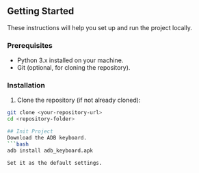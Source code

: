 ## Getting Started

These instructions will help you set up and run the project locally.

### Prerequisites

- Python 3.x installed on your machine.
- Git (optional, for cloning the repository).

### Installation

1. Clone the repository (if not already cloned):

```bash
git clone <your-repository-url>
cd <repository-folder>

## Init Project
Download the ADB keyboard.
```bash
adb install adb_keyboard.apk

Set it as the default settings.